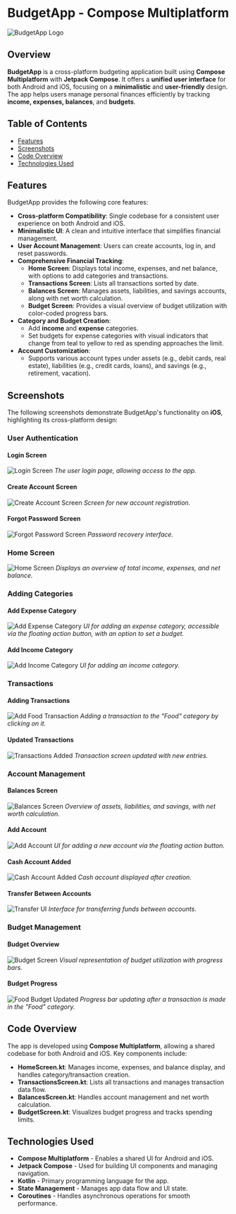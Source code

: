 # BudgetApp - Compose Multiplatform

![BudgetApp Logo](./images/budgetapp_logo.png) <!-- Add a logo if available -->

## Overview
**BudgetApp** is a cross-platform budgeting application built using **Compose Multiplatform** with **Jetpack Compose**. It offers a **unified user interface** for both Android and iOS, focusing on a **minimalistic** and **user-friendly** design. The app helps users manage personal finances efficiently by tracking **income, expenses, balances**, and **budgets**.

## Table of Contents
- [Features](#features)
- [Screenshots](#screenshots)
- [Code Overview](#code-overview)
- [Technologies Used](#technologies-used)

## Features
BudgetApp provides the following core features:
- **Cross-platform Compatibility**: Single codebase for a consistent user experience on both Android and iOS.
- **Minimalistic UI**: A clean and intuitive interface that simplifies financial management.
- **User Account Management**: Users can create accounts, log in, and reset passwords.
- **Comprehensive Financial Tracking**:
  - **Home Screen**: Displays total income, expenses, and net balance, with options to add categories and transactions.
  - **Transactions Screen**: Lists all transactions sorted by date.
  - **Balances Screen**: Manages assets, liabilities, and savings accounts, along with net worth calculation.
  - **Budget Screen**: Provides a visual overview of budget utilization with color-coded progress bars.
- **Category and Budget Creation**:
  - Add **income** and **expense** categories.
  - Set budgets for expense categories with visual indicators that change from teal to yellow to red as spending approaches the limit.
- **Account Customization**:
  - Supports various account types under assets (e.g., debit cards, real estate), liabilities (e.g., credit cards, loans), and savings (e.g., retirement, vacation).

## Screenshots

The following screenshots demonstrate BudgetApp's functionality on **iOS**, highlighting its cross-platform design:

### User Authentication
#### Login Screen
![Login Screen](./ThirdWheel%20Screenshots/Login/Login%20Screen.png)
*The user login page, allowing access to the app.*

#### Create Account Screen
![Create Account Screen](./ThirdWheel%20Screenshots/Login/Create%20Account%20Screen.png)
*Screen for new account registration.*

#### Forgot Password Screen
![Forgot Password Screen](./ThirdWheel%20Screenshots/Login/Forgot%20Password%20Screen.png)
*Password recovery interface.*

### Home Screen
![Home Screen](./ThirdWheel%20Screenshots/Home/Home%20Screen.png)
*Displays an overview of total income, expenses, and net balance.*

### Adding Categories
#### Add Expense Category
![Add Expense Category](./ThirdWheel%20Screenshots/Home/Add%20Expense%20Category.png)
*UI for adding an expense category, accessible via the floating action button, with an option to set a budget.*

#### Add Income Category
![Add Income Category](./ThirdWheel%20Screenshots/Home/Add%20Income%20Category.png)
*UI for adding an income category.*

### Transactions
#### Adding Transactions
![Add Food Transaction](./ThirdWheel%20Screenshots/Home/Add%20Food%20Transaction.png)
*Adding a transaction to the "Food" category by clicking on it.*

#### Updated Transactions
![Transactions Added](./ThirdWheel%20Screenshots/Transactions/Transactions%20Added.png)
*Transaction screen updated with new entries.*

### Account Management
#### Balances Screen
![Balances Screen](./ThirdWheel%20Screenshots/Balances/Balances%20Screen.png)
*Overview of assets, liabilities, and savings, with net worth calculation.*

#### Add Account
![Add Account](./ThirdWheel%20Screenshots/Balances/Add%20Account.png)
*UI for adding a new account via the floating action button.*

#### Cash Account Added
![Cash Account Added](./ThirdWheel%20Screenshots/Balances/Cash%20Account%20Added.png)
*Cash account displayed after creation.*

#### Transfer Between Accounts
![Transfer UI](./ThirdWheel%20Screenshots/Balances/Transfer.png)
*Interface for transferring funds between accounts.*

### Budget Management
#### Budget Overview
![Budget Screen](./ThirdWheel%20Screenshots/Budget/Budget%20Screen.png)
*Visual representation of budget utilization with progress bars.*

#### Budget Progress
![Food Budget Updated](./ThirdWheel%20Screenshots/Budget/Food%20Budget%20Updated.png)
*Progress bar updating after a transaction is made in the "Food" category.*

## Code Overview
The app is developed using **Compose Multiplatform**, allowing a shared codebase for both Android and iOS. Key components include:
- **HomeScreen.kt**: Manages income, expenses, and balance display, and handles category/transaction creation.
- **TransactionsScreen.kt**: Lists all transactions and manages transaction data flow.
- **BalancesScreen.kt**: Handles account management and net worth calculation.
- **BudgetScreen.kt**: Visualizes budget progress and tracks spending limits.

## Technologies Used
- **Compose Multiplatform** - Enables a shared UI for Android and iOS.
- **Jetpack Compose** - Used for building UI components and managing navigation.
- **Kotlin** - Primary programming language for the app.
- **State Management** - Manages app data flow and UI state.
- **Coroutines** - Handles asynchronous operations for smooth performance.

